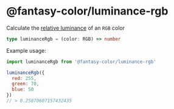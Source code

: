 # @fantasy-color/luminance-rgb

Calculate the [relative luminance](../../#relative-luminance) of an `RGB` color

```typescript
type luminanceRgb = (color: RGB) => number
```

Example usage:

```javascript
import luminanceRgb from '@fantasy-color/luminance-rgb'

luminanceRgb({
  red: 255,
  green: 70,
  blue: 50
})
// > 0.25870607157432435
```
